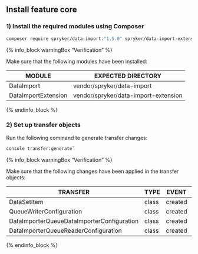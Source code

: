

## Install feature core

### 1)  Install the required modules using Composer



```bash
composer require spryker/data-import:"1.5.0" spryker/data-import-extension:"1.1.0" --update-with-dependencies`
```

{% info_block warningBox “Verification” %}

Make sure that the following modules have been installed:

| MODULE | EXPECTED DIRECTORY |
| --- | --- |
|DataImport |vendor/spryker/data-import|
|DataImportExtension| vendor/spryker/data-import-extension|

{% endinfo_block %}


### 2) Set up transfer objects

Run the following command to generate transfer changes:

```bash
console transfer:generate`
```

{% info_block warningBox “Verification” %}

Make sure that the following changes have been applied in the transfer objects:

| TRANSFER | TYPE | EVENT | PATH |
| --- | --- | --- | --- |
| DataSetItem | class | created | src/Generated/Shared/Transfer/DataSetItemTransfer.php |
| QueueWriterConfiguration | class | created | src/Generated/Shared/Transfer/QueueWriterConfigurationTransfer.php |
| DataImporterQueueDataImporterConfiguration | class | created | src/Generated/Shared/Transfer/DataImporterQueueDataImporterConfigurationTransfer.php |
| DataImporterQueueReaderConfiguration | class | created | src/Generated/Shared/Transfer/DataImporterQueueReaderConfigurationTransfer.php |

{% endinfo_block %}
